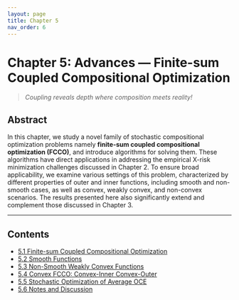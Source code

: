 ```yaml
---
layout: page
title: Chapter 5
nav_order: 6
---
```


# Chapter 5: Advances — Finite-sum Coupled Compositional Optimization

> *Coupling reveals depth where composition meets reality!*

## Abstract

In this chapter, we study a novel family of stochastic compositional optimization problems namely **finite-sum coupled compositional optimization (FCCO)**, and introduce algorithms for solving them. These algorithms have direct applications in addressing the empirical X-risk minimization challenges discussed in Chapter 2. To ensure broad applicability, we examine various settings of this problem, characterized by different properties of outer and inner functions, including smooth and non-smooth cases, as well as convex, weakly convex, and non-convex scenarios. The results presented here also significantly extend and complement those discussed in Chapter 3.

---

## Contents

- [5.1 Finite-sum Coupled Compositional Optimization](Ch5-1.md)
- [5.2 Smooth Functions](Ch5-2.md)
- [5.3 Non-Smooth Weakly Convex Functions](Ch5-3.md)
- [5.4 Convex FCCO: Convex-Inner Convex-Outer](Ch5-4.md)
- [5.5 Stochastic Optimization of Average OCE](Ch5-5.md)
- [5.6 Notes and Discussion](Ch5-6.md)


